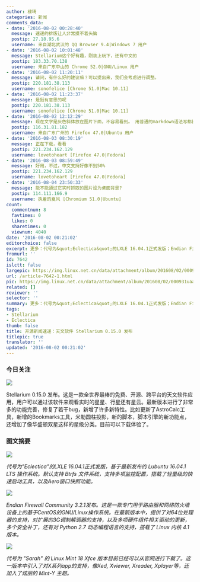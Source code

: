 ```yaml
---
author: 棣琦
categories: 新闻
comments_data:
- date: '2016-08-02 00:28:40'
  message: 速递的排版让人非常摸不着头脑
  postip: 27.18.95.6
  username: 来自湖北武汉的 QQ Browser 9.4|Windows 7 用户
- date: '2016-08-02 10:01:48'
  message: Stellarium这个好有趣，刚装上玩下，还有中文的
  postip: 183.33.70.138
  username: 来自广东中山的 Chrome 52.0|GNU/Linux 用户
- date: '2016-08-02 11:20:11'
  message: 请问，有什么好的建议嘛？可以提出来，我们会考虑进行调整。
  postip: 220.181.38.113
  username: sonofelice [Chrome 51.0|Mac 10.11]
- date: '2016-08-02 11:23:37'
  message: 是挺有意思的呢
  postip: 220.181.38.113
  username: sonofelice [Chrome 51.0|Mac 10.11]
- date: '2016-08-02 12:12:29'
  message: 现在文字是灰色斜体放在图片下面，不容易看到。 用普通的markdown语法写都比这个排版要清晰。
  postip: 116.31.81.182
  username: 来自广东广州的 Firefox 47.0|Ubuntu 用户
- date: '2016-08-03 08:30:19'
  message: 正在下载，看看
  postip: 221.234.162.129
  username: lovetoheart [Firefox 47.0|Fedora]
- date: '2016-08-03 08:59:49'
  message: 好用，不过，中文支持好像不到50%
  postip: 221.234.162.129
  username: lovetoheart [Firefox 47.0|Fedora]
- date: '2016-08-04 23:50:33'
  message: 能不能通过它实时抓取的图片设为桌面背景?
  postip: 114.111.166.9
  username: 执着的夏风 [Chromium 51.0|Ubuntu]
count:
  commentnum: 8
  favtimes: 0
  likes: 0
  sharetimes: 0
  viewnum: 4040
date: '2016-08-02 00:21:02'
editorchoice: false
excerpt: 更多：代号为&quot;Eclectica&quot;的LXLE 16.04.1正式发版；Endian Firewall Community 3.2.1版本提供了对64位处理器的支持。
fromurl: ''
id: 7642
islctt: false
largepic: https://img.linux.net.cn/data/attachment/album/201608/02/000931uaa113maaxmamunz.jpg
url: /article-7642-1.html
pic: https://img.linux.net.cn/data/attachment/album/201608/02/000931uaa113maaxmamunz.jpg.thumb.jpg
related: []
reviewer: ''
selector: ''
summary: 更多：代号为&quot;Eclectica&quot;的LXLE 16.04.1正式发版；Endian Firewall Community 3.2.1版本提供了对64位处理器的支持。
tags:
- Stellarium
- Eclectica
thumb: false
title: 开源新闻速递：天文软件 Stellarium 0.15.0 发布
titlepic: true
translator: ''
updated: '2016-08-02 00:21:02'
---
```


### 今日关注


![](/data/attachment/album/201608/02/000931uaa113maaxmamunz.jpg)


Stellarium 0.15.0 发布。这是一款全世界最棒的免费、开源、跨平台的天文软件应用，用户可以通过该软件来观看实时的星星、行星还有星云。最新版本进行了非常多的功能完善，修复了若干bug，新增了许多新特性。比如更新了AstroCalc工具，新增的Bookmarks工具，米勒圆柱投影，新的脚本，脚本引擎的新功能点，还增加了像华盛顿双星这样的星级分类。目前可以下载体验了。


### 图文摘要


![](/data/attachment/album/201608/02/001113gerpp8lp5pe0p5ll.jpg)


*代号为"Eclectica"的LXLE 16.04.1正式发版，基于最新发布的 Lubuntu 16.04.1 LTS 操作系统。默认支持 Btrfs 文件系统，支持多项监控配置，搭载了轻量级的快速启动工具，以及Aero窗口快照功能。*


![](/data/attachment/album/201608/02/001231h6y3836gi936zcy4.jpg)


*Endian Firewall Community 3.2.1发布。这是一款专门用于路由器和网络防火墙设备上的基于CentOS的GNU/Linux操作系统。在最新版本中，提供了对64位处理器的支持，对扩展的3G调制解调器的支持，以及多项硬件组件相关驱动的更新，多个安全补丁，还有对 Python 2.7 动态编程语言的支持，搭载了 Linux 内核 4.1 版本。*


![](/data/attachment/album/201608/02/001332ym0n2yf2nf6bb6yy.jpg)


*代号为 "Sarah" 的 Linux Mint 18 Xfce 版本目前已经可以从官网进行下载了。这一版本中引入了对X系列app的支持，像Xed, Xviewer, Xreader, Xplayer等，还加入了炫丽的 Mint-Y 主题。*